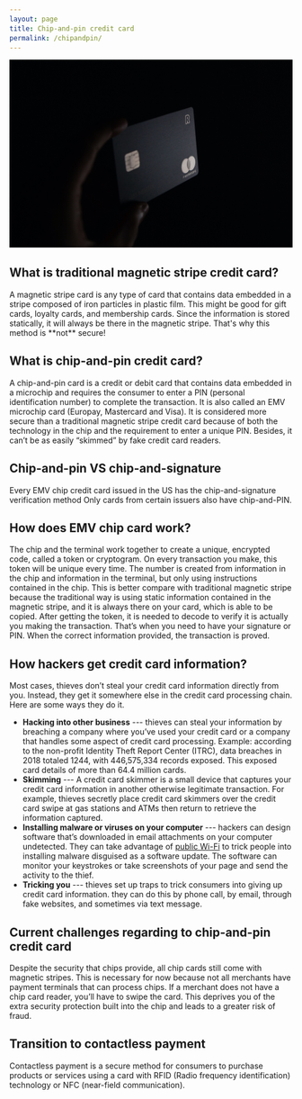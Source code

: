 ```yaml
---
layout: page
title: Chip-and-pin credit card
permalink: /chipandpin/
---
```

![Chip-and-PIN credit card](/pic/chip_and_pin.jpg)
<h2>What is traditional magnetic stripe credit card?</h2>
A magnetic stripe card is any type of card that contains data embedded in a stripe composed of iron particles in plastic film. This might be good for gift cards, loyalty cards, and membership cards. 
Since the information is stored statically, it will always be there in the magnetic stripe. That's why this method is **not** secure!

<h2>What is chip-and-pin credit card?</h2>
A chip-and-pin card is a credit or debit card that contains data embedded in a microchip and requires the consumer to enter a PIN (personal identification number) to complete the transaction. 
It is also called an EMV microchip card (Europay, Mastercard and Visa).
It is considered more secure than a traditional magnetic stripe credit card because of both the technology in the chip and the requirement to enter a unique PIN. Besides, it can’t be as easily “skimmed” by fake credit card readers.

<h2>Chip-and-pin VS chip-and-signature</h2>
Every EMV chip credit card issued in the US has the chip-and-signature verification method
Only cards from certain issuers also have chip-and-PIN.

<h2>How does EMV chip card work?</h2>
The chip and the terminal work together to create a unique, encrypted code, called a token or cryptogram. On every transaction you make, this token will be unique every time. The number is created from information in the chip and information in the terminal, but only using instructions contained in the chip.
This is better compare with traditional magnetic stripe because the traditional way is using static information contained in the magnetic stripe, and it is always there on your card, which is able to be copied. After getting the token, it is needed to decode to verify it is actually you making the transaction. That’s when you need to have your signature or PIN. When the correct information provided, the transaction is proved.

<h2>How hackers get credit card information?</h2>
Most cases, thieves don’t steal your credit card information directly from you. Instead, they get it somewhere else in the credit card processing chain. Here are some ways they do it.

* **Hacking into other business** --- thieves can steal your information by breaching a company where you’ve used your credit card or a company that handles some aspect of credit card processing. Example: according to the non-profit Identity Theft Report Center (ITRC), data breaches in 2018 totaled 1244, with 446,575,334 records exposed. This exposed card details of more than 64.4 million cards.
* **Skimming** --- A credit card skimmer is a small device that captures your credit card information in another otherwise legitimate transaction. For example, thieves secretly place credit card skimmers over the credit card swipe at gas stations and ATMs then return to retrieve the information captured. 
* **Installing malware or viruses on your computer** --- hackers can design software that’s downloaded in email attachments on your computer undetected. They can take advantage of [public Wi-Fi](https://everydaysecurity.github.io/everydaysecurity/publicwifi/) to trick people into installing malware disguised as a software update. The software can monitor your keystrokes or take screenshots of your page and send the activity to the thief.
* **Tricking you** --- thieves set up traps to trick consumers into giving up credit card information. they can do this by phone call, by email, through fake websites, and sometimes via text message.

<h2>Current challenges regarding to chip-and-pin credit card</h2>
Despite the security that chips provide, all chip cards still come with magnetic stripes. This is necessary for now because not all merchants have payment terminals that can process chips. If a merchant does not have a chip card reader, you’ll have to swipe the card. This deprives you of the extra security protection built into the chip and leads to a greater risk of fraud.

<h2>Transition to contactless payment</h2>
Contactless payment is a secure method for consumers to purchase products or services using a card with RFID (Radio frequency identification) technology or NFC (near-field communication).
